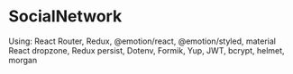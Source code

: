 # SocialNetwork

Using:
React Router, Redux, @emotion/react, @emotion/styled, material
React dropzone, 
Redux persist, 
Dotenv, 
Formik, 
Yup, 
JWT,
bcrypt,
helmet,
morgan
